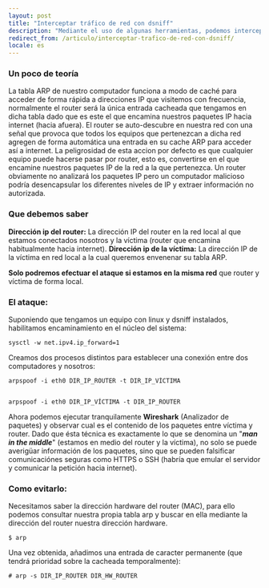 ```yaml
---
layout: post
title: "Interceptar tráfico de red con dsniff"
description: "Mediante el uso de algunas herramientas, podemos interceptar el tráfico de nuestra red local mediante unos sencillos pasos"
redirect_from: /articulo/interceptar-trafico-de-red-con-dsniff/
locale: es
---
```


### Un poco de teoría
La tabla ARP de nuestro computador funciona a modo de caché para acceder de forma rápida a direcciones IP que visitemos con frecuencia, normalmente el router será la única entrada cacheada que tengamos en dicha tabla dado que es este el que encamina nuestros paquetes IP hacia internet (hacia afuera).
El router se auto-descubre en nuestra red con una señal que provoca que todos los equipos que pertenezcan a dicha red agregen de forma automática una entrada en su cache ARP para acceder así a internet.
La peligrosidad de esta accion por defecto es que cualquier equipo puede hacerse pasar por router, esto es, convertirse en el que encamine nuestros paquetes IP de la red a la que pertenezca. Un router obviamente no analizará los paquetes IP pero un computador malicioso podría desencapsular los diferentes niveles de IP y extraer información no autorizada.
### Que debemos saber
**Dirección ip del router:** La dirección IP del router en la red local al que estamos conectados nosotros y la víctima (router que encamina habitualmente hacia internet).
**Dirección ip de la víctima:** La dirección IP de la víctima en red local a la cual queremos envenenar su tabla ARP.

**Solo podremos efectuar el ataque si estamos en la misma red** que router y víctima de forma local.

### El ataque:
Suponiendo que tengamos un equipo con linux y dsniff instalados, habilitamos encaminamiento en el núcleo del sistema:

    sysctl -w net.ipv4.ip_forward=1

Creamos dos procesos distintos para establecer una conexión entre dos computadores y nosotros:

    arpspoof -i eth0 DIR_IP_ROUTER -t DIR_IP_VÍCTIMA


    arpspoof -i eth0 DIR_IP_VÍCTIMA -t DIR_IP_ROUTER

Ahora podemos ejecutar tranquilamente **Wireshark** (Analizador de paquetes) y observar cual es el contenido de los paquetes entre víctima y router.
Dado que ésta técnica es exactamente lo que se denomina un "<strong><em>man in the middle</em></strong>" (estamos en medio del router y la víctima), no solo se puede averigüar información de los paquetes, sino que se pueden falsificar comunicaciónes seguras como HTTPS o SSH (habría que emular el servidor y comunicar la petición hacia internet).

### Como evitarlo:
Necesitamos saber la dirección hardware del router (MAC), para ello podemos consultar nuestra propia tabla arp y buscar en ella mediante la dirección del router nuestra dirección hardware.

    $ arp

Una vez obtenida, añadimos una entrada de caracter permanente (que tendrá prioridad sobre la cacheada temporalmente):

    # arp -s DIR_IP_ROUTER DIR_HW_ROUTER
